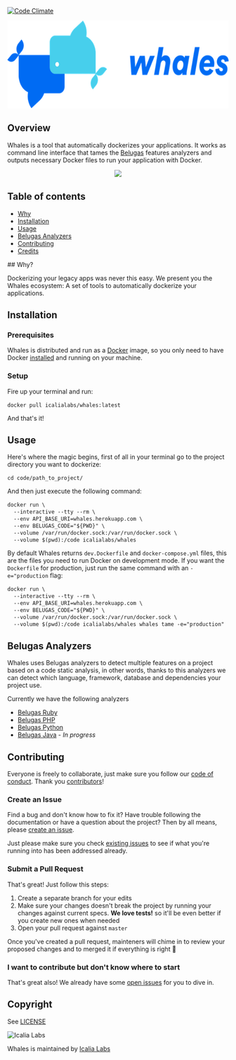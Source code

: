 [![Code Climate](https://codeclimate.com/github/WhalesIL/whales/badges/gpa.svg)](https://codeclimate.com/github/WhalesIL/whales)

<p align="center">
  <img src="logo.png" height="200px" alt="whales"/>
</p>

## Overview

Whales is a tool that automatically dockerizes your applications. It works as command line interface that tames the [Belugas](#belugas-analyzers) features analyzers and outputs necessary Docker files to run your application with Docker.

<p align="center">
  <img src="https://im3.ezgif.com/tmp/ezgif-3-91ba054284.gif">
</p>

## Table of contents

- [Why](#why)
- [Installation](#installation)
- [Usage](#usage)
- [Belugas Analyzers](#belugas-analyzers)
- [Contributing](#contributing)
- [Credits](#credits)

## Why?

Dockerizing your legacy apps was never this easy. We present you the Whales ecosystem: A set of tools to automatically dockerize your applications.

## Installation

### Prerequisites

Whales is distributed and run as a [Docker](https://hub.docker.com/r/icalialabs/whales/) image, so you only need to have Docker [installed](https://docs.docker.com/engine/installation/) and running on your machine.

### Setup

Fire up your terminal and run: 

```console
docker pull icalialabs/whales:latest
```

And that's it! 

## Usage

Here's where the magic begins, first of all in your terminal go to the project directory you want to dockerize:

```console
cd code/path_to_project/
```

And then just execute the following command:

```console
docker run \
  --interactive --tty --rm \
  --env API_BASE_URI=whales.herokuapp.com \
  --env BELUGAS_CODE="${PWD}" \
  --volume /var/run/docker.sock:/var/run/docker.sock \
  --volume $(pwd):/code icalialabs/whales
```

By default Whales returns `dev.Dockerfile` and `docker-compose.yml` files, this are the files you need to run Docker on development mode. If you want the `Dockerfile` for production, just run the same command with an `-e="production` flag:

```console
docker run \
  --interactive --tty --rm \
  --env API_BASE_URI=whales.herokuapp.com \
  --env BELUGAS_CODE="${PWD}" \
  --volume /var/run/docker.sock:/var/run/docker.sock \
  --volume $(pwd):/code icalialabs/whales whales tame -e="production"
``` 

## Belugas Analyzers

Whales uses Belugas analyzers to detect multiple features on a project based on a code static analysis, in other words, thanks to this analyzers we can detect which language, framework, database and dependencies your project use.

Currently we have the following analyzers

- [Belugas Ruby](https://github.com/WhalesIL/belugas-ruby)
- [Belugas PHP](https://github.com/WhalesIL/belugas)
- [Belugas Python](https://github.com/WhalesIL/belugas-python)
- [Belugas Java](https://github.com/WhalesIL/belugas-java) - _In progress_

## Contributing

Everyone is freely to collaborate, just make sure you follow our [code of conduct](https://github.com/WhalesIL/whales/blob/master/CODE_OF_CONDUCT.md). Thank you [contributors](https://github.com/WhalesIL/whales/graphs/contributors)!

### Create an Issue

Find a bug and don't know how to fix it? Have trouble following the documentation or have a question about the project? Then by all means, please [create an issue](https://github.com/WhalesIL/whales/issues/new).

Just please make sure you check [existing issues](https://github.com/WhalesIL/whales/issues) to see if what you're running into has been addressed already.

### Submit a Pull Request

That's great! Just follow this steps:

1. Create a separate branch for your edits
2. Make sure your changes doesn't break the project by running your changes against current specs. **We love tests!** so it'll be even better if you create new ones when needed
3. Open your pull request against `master`

Once you've created a pull request, mainteners will chime in to review your proposed changes and to merged it if everything is right :tada:

### I want to contribute but don't know where to start

That's great also! We already have some [open issues](https://github.com/WhalesIL/whales/issues) for you to dive in.

## Copyright

See [LICENSE](https://github.com/WhalesIL/whales/blob/master/LICENSE.txt)

![Icalia Labs](https://raw.githubusercontent.com/icalialabs/kaishi/master/logo.png)

Whales is maintained by [Icalia Labs](http://www.icalialabs.com/team)
